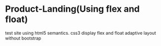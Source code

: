 # Product-Landing(Using flex and float)

test site using html5 semantics. css3 display flex and float
adaptive layout without bootstrap
